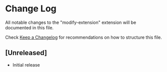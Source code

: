 # Change Log

All notable changes to the "modify-extension" extension will be documented in this file.

Check [Keep a Changelog](http://keepachangelog.com/) for recommendations on how to structure this file.

## [Unreleased]

- Initial release